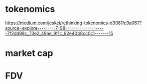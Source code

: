 # tokenomics

https://medium.com/jeskei/rethinking-tokenomics-d3081fc9a067?source=explore---------7-98--------------------7f2dd98c_73e2_48ae_9f1c_92e4048cc0c1-------15

# market cap

# FDV
